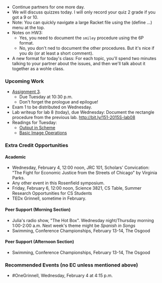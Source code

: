 * Continue partners for one more day.
* We will discuss quizzes today.  I will only record your quiz 2 grade if
  you got a 9 or 10.
* Note: You can quickly navigate a large Racket file using the
  (define ...) menu at the top.
* Notes on HW3: 
    * Yes, you need to document the `smiley` procedure using the 6P format.
    * No, you don't ned to document the other procedures.  But it's nice 
      if you do (or at least a short comment).
* A new format for today's class: For each topic, you'll spend two minutes
  talking to your partner about the issues, and then we'll talk about it 
  together as a wohle class.

### Upcoming Work

* [Assignment 3](../assignments/assignment.03.html).
    * Due Tuesday at 10:30 p.m.
    * Don't forget the prologue and epilogue!
* Exam 1 to be distributed on Wednesday.
* Lab writeup for lab 8 (today), due Wednesday: Document the rectangle
  procedure from the previous lab.  <http://bit.ly/151-2015S-lab08>
* Readings for Tuesday:
    * [Output in Scheme](../readings/output-reading.html)
    * [Basic Image Operations](../readings/image-basics-reading.html)

### Extra Credit Opportunities

#### Academic 

* Wednesday, February 4, 12:00 noon, JRC 101, Scholars' Convication:
  "The Fight for Economic Justice from the Streets of Chicago" by 
  Virginia Parks.
* Any other event in this Rosenfield symposium.
* Friday, February 6, 12:00 noon, Science 3821, CS Table, Summer Research
  Opportunities for CS Students
* TEDx Grinnell, sometime in February.

#### Peer Support (Morning Section)

* Julia's radio show, "The Hot Box".  Wednesday night/Thursday morning 
  1:00-2:00 a.m.  Next week's theme might be *Spanish in Songs*
* Swimming, Conference Championships, February 13-14, The Osgood

#### Peer Support (Afternoon Section)

* Swimming, Conference Championships, February 13-14, The Osgood

### Recommended Events (no EC unless mentioned above)

* #OneGrinnell, Wednesday, February 4 at 4:15 p.m.

